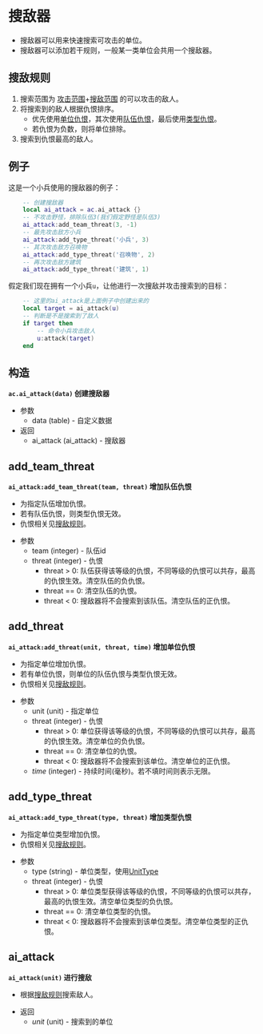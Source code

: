 # 搜敌器
+ 搜敌器可以用来快速搜索可攻击的单位。
+ 搜敌器可以添加若干规则，一般某一类单位会共用一个搜敌器。

## 搜敌规则
1. 搜索范围为 [攻击范围]+[搜敌范围] 的可以攻击的敌人。
2. 将搜索到的敌人根据仇恨排序。
    + 优先使用[单位仇恨]，其次使用[队伍仇恨]，最后使用[类型仇恨]。
    + 若仇恨为负数，则将单位排除。
3. 搜索到仇恨最高的敌人。

## 例子
这是一个小兵使用的搜敌器的例子：

```lua
    -- 创建搜敌器
    local ai_attack = ac.ai_attack {}
    -- 不攻击野怪，排除队伍3(我们假定野怪是队伍3)
    ai_attack:add_team_threat(3, -1)
    -- 最先攻击敌方小兵
    ai_attack:add_type_threat('小兵', 3)
    -- 其次攻击敌方召唤物
    ai_attack:add_type_threat('召唤物', 2)
    -- 再次攻击敌方建筑
    ai_attack:add_type_threat('建筑', 1)
```

假定我们现在拥有一个小兵`u`，让他进行一次搜敌并攻击搜索到的目标：

```lua
    -- 这里的ai_attack是上面例子中创建出来的
    local target = ai_attack(u)
    -- 判断是不是搜索到了敌人
    if target then
        -- 命令小兵攻击敌人
        u:attack(target)
    end
```

## 构造
**`ac.ai_attack(data)` 创建搜敌器**

* 参数
    * data (table) - 自定义数据
* 返回
    * ai_attack (ai_attack) - 搜敌器

## add_team_threat
**`ai_attack:add_team_threat(team, threat)` 增加队伍仇恨**

+ 为指定队伍增加仇恨。
+ 若有队伍仇恨，则类型仇恨无效。
+ 仇恨相关见[搜敌规则]。

* 参数
    * team (integer) - 队伍id
    * threat (integer) - 仇恨
        + threat > 0: 队伍获得该等级的仇恨，不同等级的仇恨可以共存，最高的仇恨生效。清空队伍的负仇恨。
        + threat == 0: 清空队伍的仇恨。
        + threat < 0: 搜敌器将不会搜索到该队伍。清空队伍的正仇恨。

## add_threat
**`ai_attack:add_threat(unit, threat, time)` 增加单位仇恨**

+ 为指定单位增加仇恨。
+ 若有单位仇恨，则单位的队伍仇恨与类型仇恨无效。
+ 仇恨相关见[搜敌规则]。

* 参数
    * unit (unit) - 指定单位
    * threat (integer) - 仇恨
        + threat > 0: 单位获得该等级的仇恨，不同等级的仇恨可以共存，最高的仇恨生效。清空单位的负仇恨。
        + threat == 0: 清空单位的仇恨。
        + threat < 0: 搜敌器将不会搜索到该单位。清空单位的正仇恨。
    * *time* (integer) - 持续时间(毫秒)。若不填时间则表示无限。

## add_type_threat
**`ai_attack:add_type_threat(type, threat)` 增加类型仇恨**

+ 为指定单位类型增加仇恨。
+ 仇恨相关见[搜敌规则]。

* 参数
    * type (string) - 单位类型，使用[UnitType]
    * threat (integer) - 仇恨
        + threat > 0: 单位类型获得该等级的仇恨，不同等级的仇恨可以共存，最高的仇恨生效。清空单位类型的负仇恨。
        + threat == 0: 清空单位类型的仇恨。
        + threat < 0: 搜敌器将不会搜索到该单位类型。清空单位类型的正仇恨。

## ai_attack
**`ai_attack(unit)` 进行搜敌**

+ 根据[搜敌规则]搜索敌人。

* 返回
    * *unit* (unit) - 搜索到的单位

[攻击范围]: /ac/unit/attribute?id=攻击范围
[搜敌范围]: /ac/unit/attribute?id=搜敌范围
[搜敌规则]: /ac/API/ai_attack?id=搜敌规则
[单位仇恨]: /ac/API/ai_attack?id=add_threat
[队伍仇恨]: /ac/API/ai_attack?id=add_team_threat
[类型仇恨]: /ac/API/ai_attack?id=add_type_threat
[UnitType]: 404
